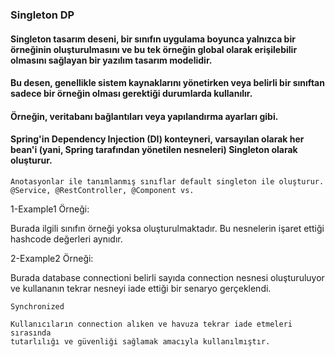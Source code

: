 ### Singleton DP

#### Singleton tasarım deseni, bir sınıfın uygulama boyunca yalnızca bir örneğinin oluşturulmasını ve bu tek örneğin global olarak erişilebilir olmasını sağlayan bir yazılım tasarım modelidir. 
#### Bu desen, genellikle sistem kaynaklarını yönetirken veya belirli bir sınıftan sadece bir örneğin olması gerektiği durumlarda kullanılır. 
#### Örneğin, veritabanı bağlantıları veya yapılandırma ayarları gibi.
#### Spring'in Dependency Injection (DI) konteyneri, varsayılan olarak her bean'i (yani, Spring tarafından yönetilen nesneleri) Singleton olarak oluşturur.

    Anotasyonlar ile tanımlanmış sınıflar default singleton ile oluşturur.
    @Service, @RestController, @Component vs.

1-Example1 Örneği:

Burada ilgili sınıfın örneği yoksa oluşturulmaktadır. Bu nesnelerin işaret ettiği hashcode değerleri aynıdır.

2-Example2 Örneği:

Burada database connectioni belirli sayıda connection nesnesi oluşturuluyor ve kullananın tekrar nesneyi iade ettiği bir senaryo gerçeklendi.

    Synchronized
    
    Kullanıcıların connection alıken ve havuza tekrar iade etmeleri sırasında 
    tutarlılığı ve güvenliği sağlamak amacıyla kullanılmıştır.
